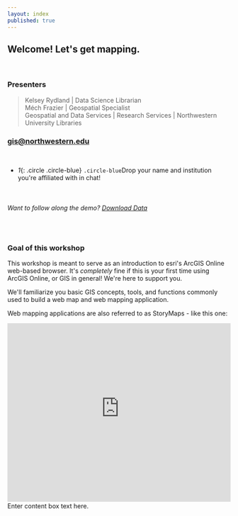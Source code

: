 ```yaml
---
layout: index
published: true
---
```


## Welcome! Let's get mapping. 

<br>

### Presenters
> Kelsey Rydland | Data Science Librarian <br>
> Méch Frazier | Geospatial Specialist <br>
Geospatial and Data Services | Research Services | Northwestern University Libraries <br>

### [gis@northwestern.edu](mailto:gis@northwestern.edu)

<br>

* *1*{: .circle .circle-blue} `.circle-blue`Drop your name and institution you're affiliated with in chat!

<br>

###### Want to follow along the demo? [Download Data](https://github.com/nulib-ds/arcgis-online/blob/gh-pages/_data/arconline_data_s21.zip)

<br>

### Goal of this workshop
This workshop is meant to serve as an introduction to esri's ArcGIS Online web-based browser. It's *completely* fine if this is your first time using ArcGIS Online, or GIS in general! We're here to support you.<br>


We'll familiarize you basic GIS concepts, tools, and functions commonly used to build a web map and web mapping application. <br>


Web mapping applications are also referred to as StoryMaps - like this one:

<html>
  <style>.embed-container {position: relative; padding-bottom: 80%; height: 0; max-width: 100%;} .embed-container iframe, .embed-container object, .embed-container iframe{position: absolute; top: 0; left: 0; width: 100%; height: 100%;} small{position: absolute; z-index: 40; bottom: 0; margin-bottom: -15px;}</style><div class="embed-container"><iframe width="500" height="400" frameborder="0" scrolling="yes" marginheight="0" marginwidth="0" title="An Examination of Chicago's Ballot Drop-Boxes" src="https://northwestern.maps.arcgis.com/apps/MapJournal/index.html?appid=4c5dccabdc5540e590972b00eb755562"></iframe></div>
  </html>


<html>
<div class="content-box-blue">Enter content box text here.</div>
  </html>
